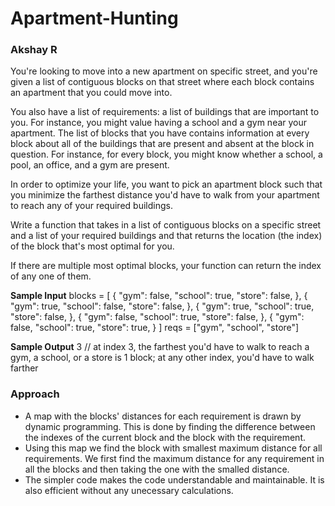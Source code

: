 # Apartment-Hunting
### Akshay R
You're looking to move into a new apartment on specific street, and you're given a list of contiguous blocks on that street where
each block contains an apartment that you could move into.

You also have a list of requirements: a list of buildings that are important to you. For instance, you might value having a school and
a gym near your apartment. The list of blocks that you have contains information at every block about all of the buildings that are
present and absent at the block in question. For instance, for every block, you might know whether a school, a pool, an office, and a
gym are present.

In order to optimize your life, you want to pick an apartment block such that you minimize the farthest distance you'd have to walk
from your apartment to reach any of your required buildings.

Write a function that takes in a list of contiguous blocks on a specific street and a list of your required buildings and that returns
the location (the index) of the block that's most optimal for you.

If there are multiple most optimal blocks, your function can return the index of any one of them.

**Sample Input**
blocks = [
{
    "gym": false,
    "school": true,
    "store": false,
},
{
    "gym": true,
    "school": false,
    "store": false,
},
{
    "gym": true,
    "school": true,
    "store": false,
},
{
    "gym": false,
    "school": true,
    "store": false,
},
{
"gym": false,
"school": true,
"store": true,
}
]
reqs = ["gym", "school", "store"]

**Sample Output**
3 // at index 3, the farthest you'd have to walk to reach a gym, a school, or a store is 1 block; at any other index, you'd have to walk farther

### Approach
- A map with the blocks' distances for each requirement is drawn by dynamic programming. This is done by finding the difference between the indexes of the current block and the block with the requirement.
- Using this map we find the block with smallest maximum distance for all requirements. We first find the maximum distance for any requirement in all the blocks and then taking the one with the smalled distance.
- The simpler code makes the code understandable and maintainable. It is also efficient without any unecessary calculations.
